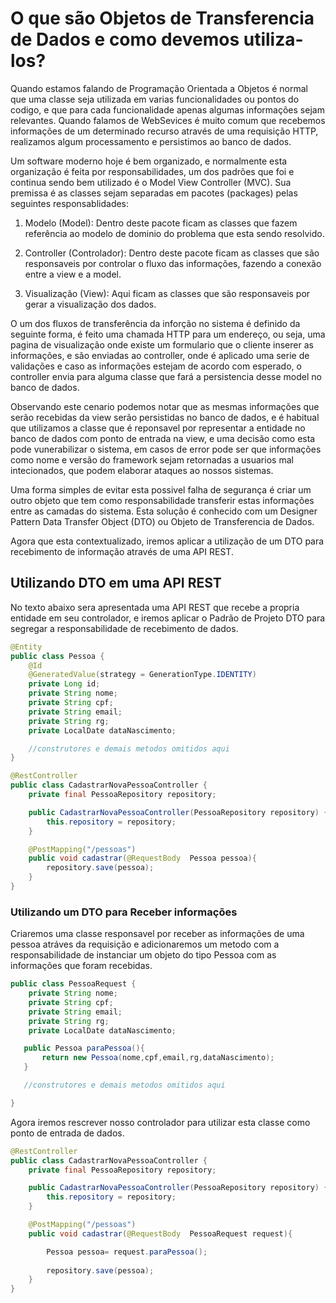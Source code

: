 # O que são Objetos de Transferencia de Dados e como devemos utiliza-los?


Quando estamos falando de Programação Orientada a Objetos é normal que uma classe seja utilizada em varias funcionalidades ou pontos do codigo, e que para cada funcionalidade apenas algumas informações sejam relevantes. Quando falamos de WebSevices é muito comum que recebemos informações de um determinado recurso através de uma requisição HTTP, realizamos algum processamento e persistimos ao banco de dados. 

Um software moderno hoje é bem organizado, e normalmente esta organização é feita por responsabilidades, um dos padrões que foi e continua sendo bem utilizado é o Model View Controller (MVC). Sua premissa é as classes sejam separadas em pacotes (packages) pelas seguintes responsablidades:

1. Modelo (Model): Dentro deste pacote ficam as classes que fazem referência ao modelo de dominio do problema que esta sendo resolvido.

2. Controller (Controlador): Dentro deste pacote ficam as classes que são responsaveis por controlar o fluxo das informações, fazendo a conexão entre a view e a model.

3. Visualização (View): Aqui ficam as classes que são responsaveis por gerar a visualização dos dados.

O um dos fluxos de transferência da inforção no sistema é definido da seguinte forma, é feito uma chamada HTTP para um endereço, ou seja, uma pagina de visualização onde existe um formulario que o cliente inserer as informações, e são enviadas ao controller, onde é aplicado uma serie de validações e caso as informações estejam de acordo com esperado, o controller envia para alguma classe que fará a persistencia desse model no banco de dados. 

Observando este cenario podemos notar que as mesmas informações que serão recebidas da view serão persistidas no banco de dados, e é habitual que utilizamos a classe que é reponsavel por representar a entidade no banco de dados com ponto de entrada na view, e uma decisão como esta pode vunerabilizar o sistema, em casos de error pode ser que informações como nome e versão do framework sejam retornadas a usuarios mal intecionados, que podem elaborar ataques ao nossos sistemas.

Uma forma simples de evitar esta possivel falha de segurança é criar um outro objeto que tem como responsabilidade transferir estas informações entre as camadas do sistema. Esta solução é conhecido com um Designer Pattern Data Transfer Object (DTO) ou Objeto de Transferencia de Dados. 

Agora que esta contextualizado, iremos aplicar a utilização de um DTO para recebimento de informação através de uma API REST.

## Utilizando DTO em uma API REST

No texto abaixo sera apresentada uma API REST que recebe a propria entidade em seu controlador, e iremos aplicar o Padrão de Projeto DTO para segregar a responsabilidade de recebimento de dados.


``` java
@Entity
public class Pessoa {
    @Id
    @GeneratedValue(strategy = GenerationType.IDENTITY)
    private Long id;
    private String nome;
    private String cpf;
    private String email;
    private String rg;
    private LocalDate dataNascimento;

    //construtores e demais metodos omitidos aqui
}
```

``` java
@RestController
public class CadastrarNovaPessoaController {
    private final PessoaRepository repository;

    public CadastrarNovaPessoaController(PessoaRepository repository) {
        this.repository = repository;
    }

    @PostMapping("/pessoas")
    public void cadastrar(@RequestBody  Pessoa pessoa){
        repository.save(pessoa);
    }
}
```
### Utilizando um DTO para Receber informações

Criaremos uma classe responsavel por receber as informações de uma pessoa atráves da requisição e adicionaremos um metodo com a responsabilidade de instanciar um objeto do tipo Pessoa com as informações que foram recebidas.


``` java
public class PessoaRequest {
    private String nome;
    private String cpf;
    private String email;
    private String rg;
    private LocalDate dataNascimento;

   public Pessoa paraPessoa(){
       return new Pessoa(nome,cpf,email,rg,dataNascimento);
   }

   //construtores e demais metodos omitidos aqui

}
```

Agora iremos rescrever nosso controlador para utilizar esta classe como ponto de entrada de dados.

``` java
@RestController
public class CadastrarNovaPessoaController {
    private final PessoaRepository repository;

    public CadastrarNovaPessoaController(PessoaRepository repository) {
        this.repository = repository;
    }

    @PostMapping("/pessoas")
    public void cadastrar(@RequestBody  PessoaRequest request){

        Pessoa pessoa= request.paraPessoa();
        
        repository.save(pessoa);
    }
}
```
